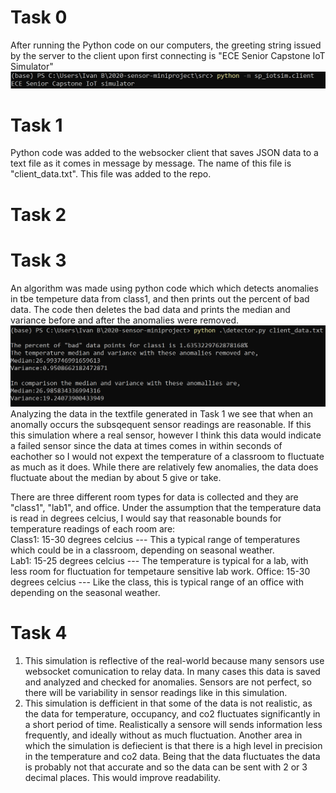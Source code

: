 # Task 0
After running the Python code on our computers, the greeting string issued by the server to the client upon first connecting is "ECE Senior Capstone IoT Simulator"
![](Task0image.PNG)

# Task 1
Python code was added to the websocker client that saves JSON data to a text file as it comes in message by message. The name of this file is "client_data.txt". This file was added to the repo.
# Task 2
# Task 3
An algorithm was made using python code which which detects anomalies in tbe tempeture data from class1, and then prints out the percent of bad data. The code then deletes the bad data and prints the median and variance before and after the anomalies were removed.
![](Task3image.PNG)
Analyzing the data in the textfile generated in Task 1 we see that when an anomally occurs the subsqequent sensor readings are reasonable. If this this simulation where a real sensor, however I think this data would indicate a failed sensor since the data at times comes in within seconds of eachother so I would not expext the temperature of a classroom to fluctuate as much as it does. While there are relatively few anomalies, the data does fluctuate about the median by about 5 give or take.

There are three different room types for data is collected and they are "class1", "lab1", and office. Under the assumption that the temperature data is read in degrees celcius, I would say that reasonable bounds for temperature readings of each room are:        
Class1: 15-30 degrees celcius     ---    This a typical range of temperatures which could be in a classroom, depending on seasonal weather.   
Lab1: 15-25 degrees celcius       ---    The temperature  is typical for a lab, with less room for fluctuation for tempetaure sensitive lab work.
Office: 15-30 degrees celcius     ---    Like the class, this is typical range of an office with depending on the seasonal weather.
# Task 4
1. This simulation is reflective of the real-world because many sensors use websocket comunication to relay data. In many cases this data is saved and analyzed and checked for anomalies. Sensors are not perfect, so there will be variability in sensor readings like in this simulation.
2. This simulation is defficient in that some of the data is not realistic, as the data for temperature, occupancy, and co2 fluctuates significantly in a short period of time. Realistically a sensore will sends information less frequently, and ideally without as much fluctuation. Another area in which the simulation is defiecient is that there is a high level in precision in the temperature and co2 data. Being that the data fluctuates the data is probably not that accurate and so the data can be sent with 2 or 3 decimal places. This would improve readability.
